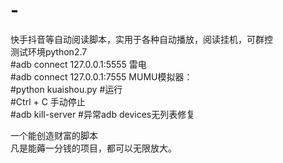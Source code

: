 # -
快手抖音等自动阅读脚本，实用于各种自动播放，阅读挂机，可群控   
测试环境python2.7   
#adb connect 127.0.0.1:5555 雷电    
#adb connect 127.0.0.1:7555 MUMU模拟器：  
#python kuaishou.py #运行  
#Ctrl + C 手动停止  
#adb kill-server #异常adb devices无列表修复  

   
一个能创造财富的脚本   
凡是能薅一分钱的项目，都可以无限放大。   
